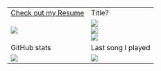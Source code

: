 <table class="tg" ">

<body>
  <tr>
    <td class="tg-0lax"><a href="https://raw.githubusercontent.com/wiwichips/resume/main/resume.pdf">Check out my Resume</a></td>
    <td class="tg-0lax">Title?</td>
  </tr>
  <tr>
    <td class="tg-0pky">
      <a href="https://raw.githubusercontent.com/wiwichips/resume/main/resume.pdf"><img src="https://user-images.githubusercontent.com/18359452/226206968-afb5e89c-4867-4945-b697-6a10f63772a1.png" ></img></a>
    </td>
    <td class="tg-0lax">
      <a href="https://www.linkedin.com/in/will-pringle/"><img src="https://github.com/wiwichips/wiwichips/assets/18359452/c56c506b-8de9-490b-93eb-1f5c63b080c9" ></img></a>
      <br>
      <a href="https://www.youtube.com/@willpringle"><img src="https://github.com/wiwichips/wiwichips/assets/18359452/0d093e46-f39f-46e0-8d83-246dc5b51553" ></img></a>
      <br>
      <a href="https://medium.com/@willkantorpringle"><img src="https://github.com/wiwichips/wiwichips/assets/18359452/8445ff7c-8c1e-49ef-a74f-55ebc6056023" ></img></a>
    </td>
  </tr>
  <tr>
    <td class="tg-0lax">GitHub stats</td>
    <td class="tg-0lax">Last song I played</td>
  </tr>
  <tr>
    <td class="tg-0lax">
      <img src=https://github-readme-stats.vercel.app/api/top-langs/?username=wiwichips&hide_progress=true&exclude_repo=PythonMonkey,js2py-suggest-pythonmonkey,niim,jadcc,lazyday,wiwichips.github.io,js2py,pythonmonkey,Distributive-Network/PythonMonkey,PiotrDabkowski/Js2Py&hide=language1>
    </td>
    <td class="tg-0lax">
      <img src=https://github-readme-lastfm-stats.netlify.app/.netlify/functions/card?user=wiwichips&show_scrobbles=true>
    </td>
  </tr>
</body>
</table>
